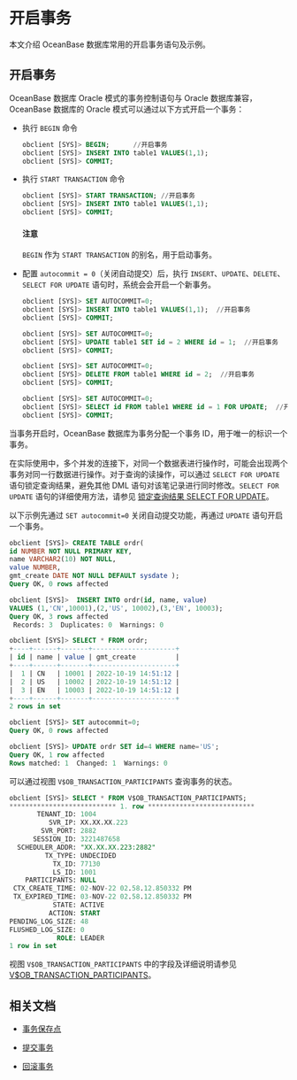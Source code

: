 # 开启事务

本文介绍 OceanBase 数据库常用的开启事务语句及示例。

## 开启事务

OceanBase 数据库 Oracle 模式的事务控制语句与 Oracle 数据库兼容，OceanBase 数据库的 Oracle 模式可以通过以下方式开启一个事务：

* 执行 `BEGIN` 命令

  ```sql
  obclient [SYS]> BEGIN;      //开启事务
  obclient [SYS]> INSERT INTO table1 VALUES(1,1);  
  obclient [SYS]> COMMIT;
  ```

* 执行 `START TRANSACTION` 命令

  ```sql
  obclient [SYS]> START TRANSACTION; //开启事务
  obclient [SYS]> INSERT INTO table1 VALUES(1,1);  
  obclient [SYS]> COMMIT;
  ```

  <main id="notice" type='notice'>
    <h4>注意</h4>
    <p><code>BEGIN</code> 作为 <code>START TRANSACTION</code> 的别名，用于启动事务。</p>
  </main>

* 配置 `autocommit = 0`（关闭自动提交）后，执行 `INSERT`、`UPDATE`、`DELETE`、`SELECT FOR UPDATE` 语句时，系统会会开启一个新事务。

  ```sql
  obclient [SYS]> SET AUTOCOMMIT=0;
  obclient [SYS]> INSERT INTO table1 VALUES(1,1);  //开启事务
  obclient [SYS]> COMMIT;
  
  obclient [SYS]> SET AUTOCOMMIT=0;
  obclient [SYS]> UPDATE table1 SET id = 2 WHERE id = 1;  //开启事务
  obclient [SYS]> COMMIT;
  
  obclient [SYS]> SET AUTOCOMMIT=0;
  obclient [SYS]> DELETE FROM table1 WHERE id = 2;  //开启事务
  obclient [SYS]> COMMIT;
  
  obclient [SYS]> SET AUTOCOMMIT=0;
  obclient [SYS]> SELECT id FROM table1 WHERE id = 1 FOR UPDATE;  //开启事务
  obclient [SYS]> COMMIT;
  ```

当事务开启时，OceanBase 数据库为事务分配一个事务 ID，用于唯一的标识一个事务。

在实际使用中，多个并发的连接下，对同一个数据表进行操作时，可能会出现两个事务对同一行数据进行操作。对于查询的读操作，可以通过 `SELECT FOR UPDATE` 语句锁定查询结果，避免其他 DML 语句对该笔记录进行同时修改。`SELECT FOR UPDATE` 语句的详细使用方法，请参见 [锁定查询结果 SELECT FOR UPDATE](../500.read-data-of-oracle-mode/300.use-operators-and-functions-in-query-of-oracle-mode/1000.lock-query-result-select-for-update-of-oracle-mode.md)。

以下示例先通过 `SET autocommit=0` 关闭自动提交功能，再通过 `UPDATE` 语句开启一个事务。

```sql
obclient [SYS]> CREATE TABLE ordr(
id NUMBER NOT NULL PRIMARY KEY,
name VARCHAR2(10) NOT NULL,
value NUMBER,
gmt_create DATE NOT NULL DEFAULT sysdate );
Query OK, 0 rows affected

obclient [SYS]>  INSERT INTO ordr(id, name, value)
VALUES (1,'CN',10001),(2,'US', 10002),(3,'EN', 10003);
Query OK, 3 rows affected
 Records: 3  Duplicates: 0  Warnings: 0

obclient [SYS]> SELECT * FROM ordr;
+----+------+-------+---------------------+
| id | name | value | gmt_create          |
+----+------+-------+---------------------+
|  1 | CN   | 10001 | 2022-10-19 14:51:12 |
|  2 | US   | 10002 | 2022-10-19 14:51:12 |
|  3 | EN   | 10003 | 2022-10-19 14:51:12 |
+----+------+-------+---------------------+
2 rows in set

obclient [SYS]> SET autocommit=0;
Query OK, 0 rows affected 

obclient [SYS]> UPDATE ordr SET id=4 WHERE name='US'; 
Query OK, 1 row affected 
Rows matched: 1  Changed: 1  Warnings: 0
```

可以通过视图 `V$OB_TRANSACTION_PARTICIPANTS` 查询事务的状态。

```sql
obclient [SYS]> SELECT * FROM V$OB_TRANSACTION_PARTICIPANTS;
*************************** 1. row ***************************
       TENANT_ID: 1004
          SVR_IP: XX.XX.XX.223
        SVR_PORT: 2882
      SESSION_ID: 3221487658
  SCHEDULER_ADDR: "XX.XX.XX.223:2882"
         TX_TYPE: UNDECIDED
           TX_ID: 77130
           LS_ID: 1001
    PARTICIPANTS: NULL
 CTX_CREATE_TIME: 02-NOV-22 02.58.12.850332 PM
 TX_EXPIRED_TIME: 03-NOV-22 02.58.12.850332 PM
           STATE: ACTIVE
          ACTION: START
PENDING_LOG_SIZE: 48
FLUSHED_LOG_SIZE: 0
            ROLE: LEADER
1 row in set
```

视图 `V$OB_TRANSACTION_PARTICIPANTS` 中的字段及详细说明请参见 [V$OB_TRANSACTION_PARTICIPANTS](../../../700.reference/700.system-views/500.system-view-of-oracle-mode/300.performance-view-of-oracle-mode/4900.v-ob_transaction_participants-of-oracle-mode.md)。

## 相关文档

* [事务保存点](300.transaction-savepoints-of-oracle-mode/100.mark-a-savepoint-of-oracle-mode.md)

* [提交事务](../600.transaction-in-develop-of-oracle-mode/400.submit-transaction-of-oracle-mode.md)

* [回滚事务](../600.transaction-in-develop-of-oracle-mode/500.roll-back-transactions-of-oracle-mode.md)
